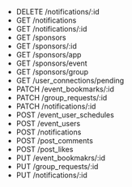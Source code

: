 * DELETE /notifications/:id
* GET /notifications
* GET /notifications/:id
* GET /sponsors
* GET /sponsors/:id
* GET /sponsors/app
* GET /sponsors/event
* GET /sponsors/group
* GET /user_connections/pending
* PATCH /event_bookmarks/:id
* PATCH /group_requests/:id
* PATCH /notifications/:id
* POST /event_user_schedules
* POST /event_users
* POST /notifications
* POST /post_comments
* POST /post_likes
* PUT /event_bookmakrs/:id
* PUT /group_requests/:id
* PUT /notifications/:id